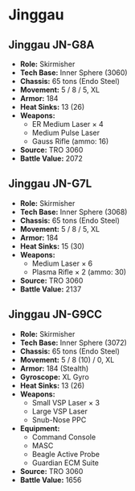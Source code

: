 # Jinggau
## Jinggau JN-G8A
- **Role:** Skirmisher
- **Tech Base:** Inner Sphere (3060)
- **Chassis:** 65 tons (Endo Steel)
- **Movement:** 5 / 8 / 5, XL
- **Armor:** 184
- **Heat Sinks:** 13 (26)
- **Weapons:**
  - ER Medium Laser × 4
  - Medium Pulse Laser
  - Gauss Rifle (ammo: 16)
- **Source:** TRO 3060
- **Battle Value:** 2072

## Jinggau JN-G7L
- **Role:** Skirmisher
- **Tech Base:** Inner Sphere (3068)
- **Chassis:** 65 tons (Endo Steel)
- **Movement:** 5 / 8 / 5, XL
- **Armor:** 184
- **Heat Sinks:** 15 (30)
- **Weapons:**
  - Medium Laser × 6
  - Plasma Rifle × 2 (ammo: 30)
- **Source:** TRO 3060
- **Battle Value:** 2137

## Jinggau JN-G9CC
- **Role:** Skirmisher
- **Tech Base:** Inner Sphere (3072)
- **Chassis:** 65 tons (Endo Steel)
- **Movement:** 5 / 8 (10) / 0, XL
- **Armor:** 184 (Stealth)
- **Gyroscope:** XL Gyro
- **Heat Sinks:** 13 (26)
- **Weapons:**
  - Small VSP Laser × 3
  - Large VSP Laser
  - Snub-Nose PPC
- **Equipment:**
  - Command Console
  - MASC
  - Beagle Active Probe
  - Guardian ECM Suite
- **Source:** TRO 3060
- **Battle Value:** 1656


